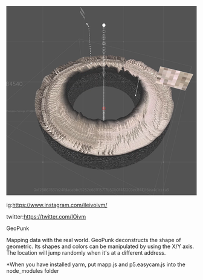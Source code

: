 
![image](https://raw.githubusercontent.com/ileivoivm/GeoPunk/main/snap.png)

ig:https://www.instagram.com/ileivoivm/

twitter:https://twitter.com/IOivm

GeoPunk

Mapping data with the real world. GeoPunk deconstructs the shape of geometric.
Its shapes and colors can be manipulated by using the X/Y axis.
The location will jump randomly when it's at a different address.

*When you have installed yarm, put mapp.js and p5.easycam.js into the node_modules folder
